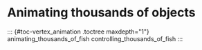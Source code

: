 Animating thousands of objects
==============================

::: {#toc-vertex_animation .toctree maxdepth="1"}
animating\_thousands\_of\_fish controlling\_thousands\_of\_fish
:::
